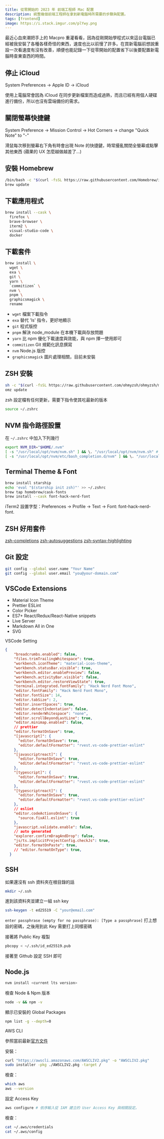 ```yaml
---
title: 從零開始的 2023 年 前端工程師 Mac 配置
description: 統整幾個前端工程師在拿到新電腦時所需要的步驟與配置。
tags: [frontend]
image: https://i.stack.imgur.com/plYwy.png
---
```


最近心血來潮把手上的 Macpro 重灌看看，因為從剛開始學程式以來這台電腦已經被我安裝了各種各樣奇怪的東西，速度也比以前慢了許多。在買新電腦前想說重設一次看速度有沒有改善，順便也能記錄一下從零開始的配置省下以後要配置新電腦時查東查西的時間。

<!--truncate-->

## 停止 iCloud

System Preferences -> Apple ID → iCloud

使用上電腦常會因為 iCloud 在同步更新檔案而造成過熱，而且已經有用個人硬碟進行備份，所以也沒有雲端備份的需求。

## 關閉螢幕快捷鍵

System Preference -> Mission Control -> Hot Corners -> change "Quick Note" to "-"

滑鼠每次移到螢幕右下角有時會出現 Note 的快捷鍵，時常擾亂關閉全螢幕或點擊其他東西 (蘋果的 UX 怎麼越做越差了...)

## 安裝 Homebrew

```bash
/bin/bash -c "$(curl -fsSL https://raw.githubusercontent.com/Homebrew/install/HEAD/install.sh)"
brew update
```

## 下載應用程式

```bash
brew install --cask \
  firefox \
  brave-browser \
  iterm2 \
  visual-studio-code \
  docker
```

## 下載套件

```bash
brew install \
  wget \
  exa \
  git \
  yarn \
  `commitizen` \
  nvm \
  pnpm \
  graphicsmagick \
  rename
```

*   `wget` 檔案下載指令
*   `exa` 替代 'ls' 指令，更好地顯示
*   `git` 程式版控
*   `pnpm` 解決 node_module 在本機下載與存放問題
*   `yarn` 比 npm 優化下載速度與效能，與 npm 擇一使用即可
*   `commitizen` Git 規範化訊息撰寫
*   `nvm` Node.js 版控
*   `graphicsmagick` 圖片處理相關，目前未安裝

## ZSH 安裝

```bash
sh -c "$(curl -fsSL https://raw.githubusercontent.com/ohmyzsh/ohmyzsh/master/tools/install.sh)"
omz update
```

zsh 設定檔有任何更新，需要下指令使其吃最新的版本

```bash
source ~/.zshrc
```

## NVM 指令路徑設置

在 `~/.zshrc` 中加入下列幾行

```bash
export NVM_DIR="$HOME/.nvm"
[ -s "/usr/local/opt/nvm/nvm.sh" ] && \. "/usr/local/opt/nvm/nvm.sh" # This loads nvm
[ -s "/usr/local/opt/nvm/etc/bash_completion.d/nvm" ] && \. "/usr/local/opt/nvm/etc/bash_completion.d/nvm" # This loads nvm bash_completion
```

## Terminal Theme & Font

```bash
brew install starship
echo 'eval "$(starship init zsh)"' >> ~/.zshrc
brew tap homebrew/cask-fonts
brew install --cask font-hack-nerd-font
```

iTerm2 設置字型：Preferences → Profile → Text → Font: font-hack-nerd-font.

## ZSH 好用套件

[zsh-completions](https://github.com/zsh-users/zsh-completions)
[zsh-autosuggestions](https://github.com/zsh-users/zsh-autosuggestions)
[zsh-syntax-highlighting](https://github.com/zsh-users/zsh-syntax-highlighting)


## Git 設定

```bash
git config --global user.name "Your Name"
git config --global user.email "you@your-domain.com"
```

## VSCode Extensions

* Material Icon Theme
* Prettier ESLint
* Color Picker
* ES7+ React/Redux/React-Native snippets
* Live Server
* Markdown All in One
* SVG

VSCode Setting

```json
{
    "breadcrumbs.enabled": false,
    "files.trimTrailingWhitespace": true,
    "workbench.iconTheme": "material-icon-theme",
    "workbench.statusBar.visible": true,
    "workbench.editor.enablePreview": false,
    "workbench.activityBar.visible": false,
    "workbench.editor.restoreViewState": true,
    "terminal.integrated.fontFamily": "Hack Nerd Font Mono",
    "editor.fontFamily": "Hack Nerd Font Mono",
    "editor.fontSize": 14,
    "editor.tabSize": 2,
    "editor.insertSpaces": true,
    "editor.detectIndentation": false,
    "editor.renderWhitespace": "none",
    "editor.scrollBeyondLastLine": true,
    "editor.minimap.enabled": false,
    // prettier
    "editor.formatOnSave": true,
    "[javascript]": {
      "editor.formatOnSave": true,
      "editor.defaultFormatter": "rvest.vs-code-prettier-eslint"
    },
    "[javascriptreact]": {
      "editor.formatOnSave": true,
      "editor.defaultFormatter": "rvest.vs-code-prettier-eslint"
    },
    "[typescript]": {
      "editor.formatOnSave": true,
      "editor.defaultFormatter": "rvest.vs-code-prettier-eslint"
    },
    "[typescriptreact]": {
      "editor.formatOnSave": true,
      "editor.defaultFormatter": "rvest.vs-code-prettier-eslint"
    },
    // eslint
    "editor.codeActionsOnSave": {
      "source.fixAll.eslint": true
    },
    "javascript.validate.enable": false,
    // auto generated
    "explorer.confirmDragAndDrop": false,
    "js/ts.implicitProjectConfig.checkJs": true,
    "editor.formatOnPaste": true,
    // "editor.formatOnType": true,
  }
```

## SSH

如果還沒有 ssh 資料夾在根目錄的話

```bash
mkdir ~/.ssh
```

進到該資料夾並建立一組 ssh key

```bash
ssh-keygen -t ed25519 -C "your@email.com"
```

`enter passphrase (empty for no passphrase): [Type a passphrase]` 打上想設的密碼，之後用到此 Key 需要打上同樣密碼

接著將 Public Key 複製

```bash
pbcopy < ~/.ssh/id_ed25519.pub
```

接著至 Github 設定 SSH 即可

## Node.js

```bash
nvm install <current lts version>
```

檢查 Node & Npm 版本

```bash
node -v && npm -v
```

顯示已安裝的  Global Packages

```bash
npm list -g --depth=0
```

AWS CLI

參照當前最新[官方文件](https://docs.aws.amazon.com/cli/latest/userguide/getting-started-install.html)

安裝：

```bash
curl "https://awscli.amazonaws.com/AWSCLIV2.pkg" -o "AWSCLIV2.pkg"
sudo installer -pkg ./AWSCLIV2.pkg -target /
```

檢查：

```bash
which aws
aws --version
```

設定 Access Key

```bash
aws configure # 依序輸入從 IAM 建立的 User Access Key 與相關設定。
```

檢查：

```bash
cat ~/.aws/credentials
cat ~/.aws/config
```